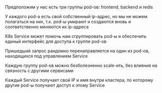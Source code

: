 Предположим у нас есть три группы pod-ов: frontend, backend и redis

У каждого pod-а есть свой собственный ip-адрес, но мы не можем полагаться на них, т.к. pod-ы умирают и создаются вновь и соответственно меняются их ip-адреса

K8s Service может помочь нам сгруппировать pod-ы и обеспечить единый интерфейс для доступа к группе pod-ов

Пришедший запрос рандомно перенаправляется на один из pod-ов, находящихся под управлением Service

Каждую группу pod-ов можно безболезненно scale-ить, без влияния на связность с другими сервисами

Каждый Service получает свой IP и имя внутри кластера, по которому другие pod-ы получают доступ к этому Service